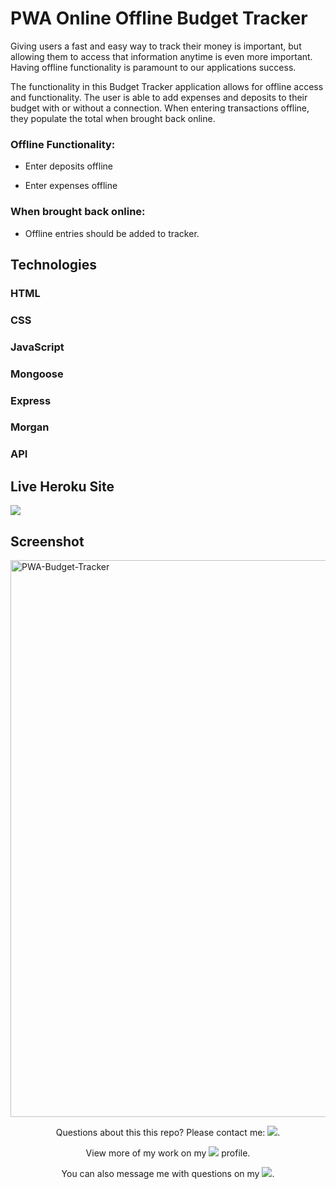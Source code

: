 # PWA Online Offline Budget Tracker
Giving users a fast and easy way to track their money is important, but allowing them to access that information anytime is even more important. Having offline functionality is paramount to our applications success.

The functionality in this Budget Tracker application allows for offline access and functionality.  The user is able to add expenses and deposits to their budget with or without a connection. When entering transactions offline, they populate the total when brought back online.

### Offline Functionality:

  * Enter deposits offline

  * Enter expenses offline

### When brought back online:

  * Offline entries should be added to tracker.

## Technologies

### HTML
### CSS
### JavaScript
### Mongoose
### Express
### Morgan
### API

## Live Heroku Site
<a href="https://pwa-offline-budget-tracker-app.herokuapp.com/"><img src="https://img.shields.io/badge/Heroku-430098?style=for-the-badge&logo=heroku&logoColor=white"/></a>

## Screenshot
<img width="891" alt="PWA-Budget-Tracker" src="https://user-images.githubusercontent.com/52815609/142744347-58ec3c10-1276-4e64-947c-77c0f2a9cc4d.png">

<p align="center">Questions about this this repo? Please contact me: <a href="mailto:carson74johnson@gmail.com"><img src="https://img.shields.io/badge/gmail-%23DD0031.svg?&style=for-the-badge&logo=gmail&logoColor=white"/></a>.</p>
<p align="center">View more of my work on my <a href="https://github.com/cjohnson74"><img src="https://img.shields.io/badge/GitHub-100000?style=for-the-badge&logo=github&logoColor=white"/></a> profile.</p> 
<p align="center">You can also message me with questions on my <a href="https://www.linkedin.com/in/carson74johnson/"><img src="https://img.shields.io/badge/LinkedIn-0077B5?style=for-the-badge&logo=linkedin&logoColor=white"/></a>.</p>
